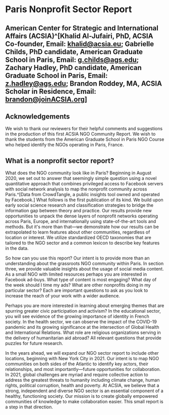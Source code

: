 
# Paris Nonprofit Sector Report

## American Center for Strategic and International Affairs (ACSIA)^[Khalid Al-Jufairi, PhD, ACSIA Co-founder, Email: khalid@acsia.eu; Gabrielle Childs, PhD candidate, American Graduate School in Paris, Email: g.childs@ags.edu; Zachary Hadley, PhD candidate, American Graduate School in Paris, Email: z.hadley@ags.edu; Brandon Roddey, MA, ACSIA Scholar in Residence, Email: brandon@joinACSIA.org]


## Acknowledgements 
 
We wish to thank our reviewers for their helpful comments and suggestions in the production of this first ACSIA NGO Community Report. We wish to thank the students from the American Graduate School in Paris NGO Course who helped identify the NGOs operating in Paris, France.

## What is a nonprofit sector report?

What does the NGO community look like in Paris? Beginning in August 2020, we set out to answer that seemingly simple question using a novel quantitative approach that combines privileged access to Facebook servers with social network analysis to map the nonprofit community across Paris.^[Data from CrowdTangle, a public insights tool owned and operated by Facebook.] What follows is the first publication of its kind. We build upon early social science research and classification strategies to bridge the information gap between theory and practice.  Our results provide new opportunities to unpack the dense layers of nonprofit networks operating across Paris, Europe, and internationally using state-of-the-art tools and methods. But it's more than that—we demonstrate how our results can be extrapolated to learn features about other communities, regardless of location or interest. We utilize standardized OECD taxonomies that are tailored to the NGO sector and a common lexicon to describe key features in the data.

So how can you use this report? Our intent is to provide more than an understanding about the grassroots NGO community within Paris. In section three, we provide valuable insights about the usage of social media content. As a small NGO with limited resources perhaps you are interested in Facebook ad-buys. What type of content is most engaging? What day of the week should I time my ads? What are other nonprofits doing in my particular sector? Each are important questions to ask as you look to increase the reach of your work with a wider audience. 

Perhaps you are more interested in learning about emerging themes that are spurring greater civic participation and activism? In the educational sector, you will see evidence of the growing importance of identity in French society. In the health sector, we can observe the impact of the COVID-19 pandemic and its growing significance at the intersection of Global Health and International Relations. What role are religious organizations serving in the delivery of humanitarian aid abroad? All relevant questions that provide puzzles for future research. 

In the years ahead, we will expand our NGO sector report to include other locations, beginning with New York City in 2021. Our intent is to map NGO communities on both sides of the Atlantic to identify key actors, their relationships, and most importantly—future opportunities for collaboration. In 2021, global challenges are myriad and require collective action to address the greatest threats to humanity including climate change, human rights, political corruption, health and poverty. At ACSIA, we believe that a strong, independent and diverse NGO sector is an essential component of a healthy, functioning society. Our mission is to create globally empowered communities of knowledge to make collaboration easier. This small report is a step in that direction.  
